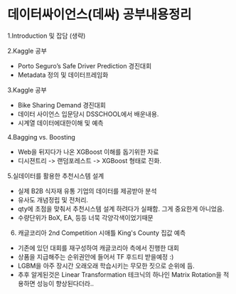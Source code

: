 # 데이터싸이언스(데싸) 공부내용정리
1.Introduction 및 잡담 (생략)

2.Kaggle 공부 
 - Porto Seguro’s Safe Driver Prediction 경진대회
 - Metadata 정의 및 데이터프레임화

3.Kaggle 공부
 - Bike Sharing Demand 경진대회
 - 데이터 사이언스 입문당시 DSSCHOOL에서 배운내용. 
 - 시계열 데이터에대한이해 및 예측

4.Bagging vs. Boosting
 - Web을 뒤지다가 나온 XGBoost 이해를 돕기위한 자료
 - 디시젼트리 -> 랜덤포레스트 -> XGBoost 형태로 진화.

5.실데이터를 활용한 추천시스템 설계
 - 실제 B2B 식자재 유통 기업의 데이터를 제공받아 분석
 - 유사도 개념정립 및 전처리.
 - qty에 초점을 맞춰서 추천시스템 설계 하려다가 실패함. 그게 중요한게 아니었음. 
 - 수량단위가 BoX, EA, 등등 너묵 각양각색이었기때문

6. 캐글코리아 2nd Competition 시애틀 King's County 집값 예측
 - 기존에 있던 대회를 재구성하여 캐글코리아 측에서 진행한 대회
 - 상품을 지급해주는 순위권안에 들어서 TF 후드티 받을예정 :)
 - LGBM을 아주 장시간 오래오래 학습시키는 무모한 짓으로 순위에 듬.
 - 추후 알게된것은 Linear Transformation 테크닉의 하나인 Matrix Rotation을 적용하면 성능이 향상된다더라..
